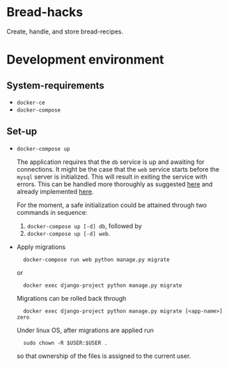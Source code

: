 # Bread-hacks

Create, handle, and store bread-recipes.

# Development environment

## System-requirements

* `docker-ce`
* `docker-compose`

## Set-up

* `docker-compose up`

    The application requires that the `db` service is up and awaiting
    for connections. It might be the case that the `web` service
    starts before the `mysql` server is initialized. This will
    result in exiting the service with errors. This can be handled
    more thoroughly as suggested [here](https://hub.docker.com/_/mysql/)
    and already implemented [here](https://github.com/docker-library/docs/blob/9660a0cccb87d8db842f33bc0578d769caaf3ba9/bonita/stack.yml#L28-L44).

    For the moment, a safe initialization could be attained
    through two commands in sequence:

    1. `docker-compose up [-d] db`, followed by
    2. `docker-compose up [-d] web`.

* Apply migrations

        docker-compose run web python manage.py migrate

  or

        docker exec django-project python manage.py migrate

    Migrations can be rolled back through

        docker exec django-project python manage.py migrate [<app-name>] zero

    Under linux OS, after migrations are applied run

        sudo chown -R $USER:$USER .

    so that ownership of the files is assigned to the current user.
